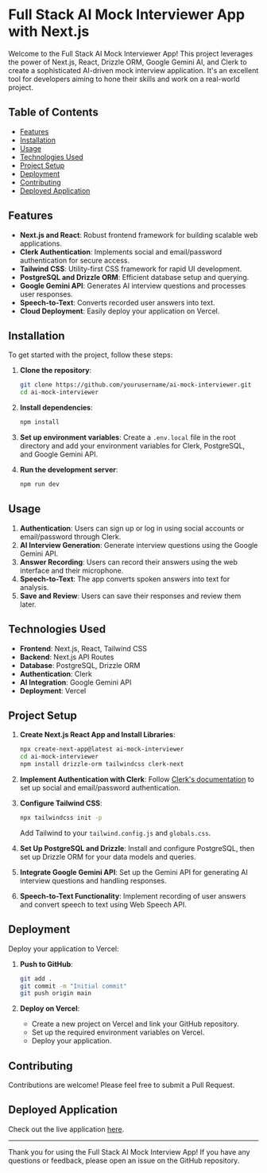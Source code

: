 # Full Stack AI Mock Interviewer App with Next.js

Welcome to the Full Stack AI Mock Interviewer App! This project leverages the power of Next.js, React, Drizzle ORM, Google Gemini AI, and Clerk to create a sophisticated AI-driven mock interview application. It's an excellent tool for developers aiming to hone their skills and work on a real-world project.

## Table of Contents

- [Features](#features)
- [Installation](#installation)
- [Usage](#usage)
- [Technologies Used](#technologies-used)
- [Project Setup](#project-setup)
- [Deployment](#deployment)
- [Contributing](#contributing)
- [Deployed Application](#deployed-application)

## Features

- **Next.js and React**: Robust frontend framework for building scalable web applications.
- **Clerk Authentication**: Implements social and email/password authentication for secure access.
- **Tailwind CSS**: Utility-first CSS framework for rapid UI development.
- **PostgreSQL and Drizzle ORM**: Efficient database setup and querying.
- **Google Gemini API**: Generates AI interview questions and processes user responses.
- **Speech-to-Text**: Converts recorded user answers into text.
- **Cloud Deployment**: Easily deploy your application on Vercel.

## Installation

To get started with the project, follow these steps:

1. **Clone the repository**:
    ```bash
    git clone https://github.com/yourusername/ai-mock-interviewer.git
    cd ai-mock-interviewer
    ```

2. **Install dependencies**:
    ```bash
    npm install
    ```

3. **Set up environment variables**:
   Create a `.env.local` file in the root directory and add your environment variables for Clerk, PostgreSQL, and Google Gemini API.

4. **Run the development server**:
    ```bash
    npm run dev
    ```

## Usage

1. **Authentication**: Users can sign up or log in using social accounts or email/password through Clerk.
2. **AI Interview Generation**: Generate interview questions using the Google Gemini API.
3. **Answer Recording**: Users can record their answers using the web interface and their microphone.
4. **Speech-to-Text**: The app converts spoken answers into text for analysis.
5. **Save and Review**: Users can save their responses and review them later.

## Technologies Used

- **Frontend**: Next.js, React, Tailwind CSS
- **Backend**: Next.js API Routes
- **Database**: PostgreSQL, Drizzle ORM
- **Authentication**: Clerk
- **AI Integration**: Google Gemini API
- **Deployment**: Vercel

## Project Setup

1. **Create Next.js React App and Install Libraries**:
    ```bash
    npx create-next-app@latest ai-mock-interviewer
    cd ai-mock-interviewer
    npm install drizzle-orm tailwindcss clerk-next
    ```

2. **Implement Authentication with Clerk**:
   Follow [Clerk's documentation](https://clerk.dev/docs/nextjs/get-started-with-nextjs) to set up social and email/password authentication.

3. **Configure Tailwind CSS**:
    ```bash
    npx tailwindcss init -p
    ```

   Add Tailwind to your `tailwind.config.js` and `globals.css`.

4. **Set Up PostgreSQL and Drizzle**:
   Install and configure PostgreSQL, then set up Drizzle ORM for your data models and queries.

5. **Integrate Google Gemini API**:
   Set up the Gemini API for generating AI interview questions and handling responses.

6. **Speech-to-Text Functionality**:
   Implement recording of user answers and convert speech to text using Web Speech API.

## Deployment

Deploy your application to Vercel:

1. **Push to GitHub**:
    ```bash
    git add .
    git commit -m "Initial commit"
    git push origin main
    ```

2. **Deploy on Vercel**:
   - Create a new project on Vercel and link your GitHub repository.
   - Set up the required environment variables on Vercel.
   - Deploy your application.

## Contributing

Contributions are welcome! Please feel free to submit a Pull Request.

## Deployed Application

Check out the live application [here](https://ai-mock-interviewer-mntzw67eq-haseeb-ahsans-projects.vercel.app/dashboard).

---

Thank you for using the Full Stack AI Mock Interview App! If you have any questions or feedback, please open an issue on the GitHub repository.
